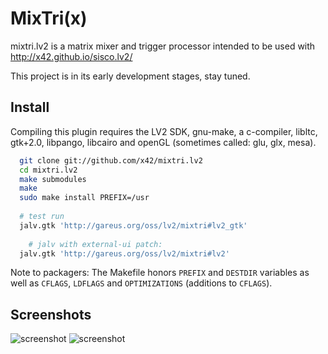 MixTri(x)
=========

mixtri.lv2 is a matrix mixer and trigger processor intended to be used
with http://x42.github.io/sisco.lv2/

This project is in its early development stages, stay tuned.

Install
-------

Compiling this plugin requires the LV2 SDK, gnu-make, a c-compiler, libltc,
gtk+2.0, libpango, libcairo and openGL (sometimes called: glu, glx, mesa).

```bash
  git clone git://github.com/x42/mixtri.lv2
  cd mixtri.lv2
  make submodules
  make
  sudo make install PREFIX=/usr
  
  # test run
  jalv.gtk 'http://gareus.org/oss/lv2/mixtri#lv2_gtk'
  
	# jalv with external-ui patch:
  jalv.gtk 'http://gareus.org/oss/lv2/mixtri#lv2'
```

Note to packagers: The Makefile honors `PREFIX` and `DESTDIR` variables as well
as `CFLAGS`, `LDFLAGS` and `OPTIMIZATIONS` (additions to `CFLAGS`).

Screenshots
-----------

![screenshot](https://raw.github.com/x42/mixtri.lv2/master/img/mixtrix.png "MixTri Window")
![screenshot](https://raw.github.com/x42/mixtri.lv2/master/img/mixtri.png "LTC example")
